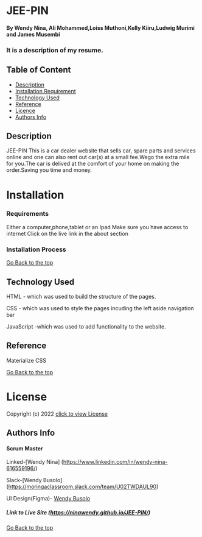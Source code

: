# JEE-PIN

#### By Wendy Nina, Ali Mohammed,Loiss Muthoni,Kelly Kiiru,Ludwig Murimi and James Musembi

### It is a description of my resume.

## Table of Content

- [Description](#Description)
- [Installation Requirement](#Installation)
- [Technology Used](#Technology-Used)
- [Reference](#Reference)
- [Licence](#LICENSE)
- [Authors Info](#Author-Info)

## Description

JEE-PIN
This is  a car dealer website that sells car, spare parts and services online and one can also rent out car(s) at a small fee.Wego the extra mile for you.The car is delived at the comfort of your home on making the order.Saving you time and money. 

# Installation

### Requirements

Either a computer,phone,tablet or an Ipad
Make sure you have access to internet
Click on the live link in the about section

### Installation Process

[Go Back to the top](#JEE-PIN)

## Technology Used

HTML - which was used to build the structure of the pages.

CSS - which was used to style the pages incuding the left aside navigation bar

JavaScript -which was used to add functionality to the website.

## Reference

Materialize CSS

[Go Back to the top](#JEE-PIN)

# License

Copyright (c) 2022 [click to view License](LICENSE)

## Authors Info
#### Scrum Master
Linked-[Wendy Nina]
(https://www.linkedin.com/in/wendy-nina-616559196/)

Slack-[Wendy Busolo] (https://moringaclassroom.slack.com/team/U02TWDAUL90)

UI Design(Figma)- [Wendy Busolo](https://www.figma.com/file/gkRpF5KClTI2i15nEaP2Ck/JEE-PIN?node-id=120%3A79)

##### Link to Live Site (https://ninawendy.github.io/JEE-PIN/)

[Go Back to the top](#Portfolio)
